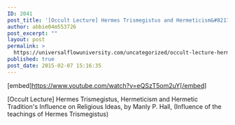 ```yaml
---
ID: 2041
post_title: '[Occult Lecture] Hermes Trismegistus and Hermeticism&#8217;s Influence on Religious Ideas'
author: abbie04m553726
post_excerpt: ""
layout: post
permalink: >
  https://universalflowuniversity.com/uncategorized/occult-lecture-hermes-trismegistus-and-hermeticisms-influence-on-religious-ideas/
published: true
post_date: 2015-02-07 15:16:35
---
```

[embed]https://www.youtube.com/watch?v=eQSzT5om2uY[/embed]<br>
<p>[Occult Lecture] Hermes Trismegistus, Hermeticism and Hermetic Tradition's Influence on Religious Ideas, by Manly P. Hall, (Influence of the teachings of Hermes Trismegistus)</p>